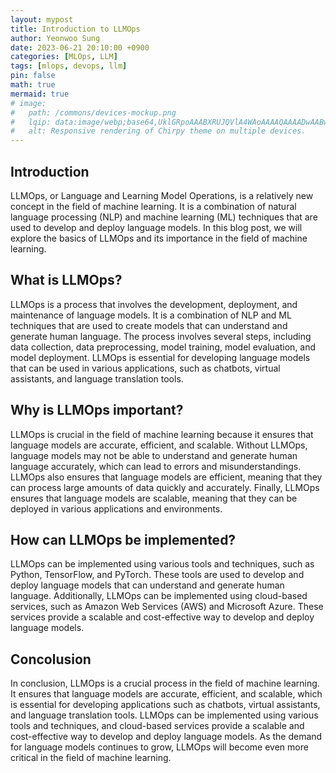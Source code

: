 ```yaml
---
layout: mypost
title: Introduction to LLMOps
author: Yeonwoo Sung
date: 2023-06-21 20:10:00 +0900
categories: [MLOps, LLM]
tags: [mlops, devops, llm]
pin: false
math: true
mermaid: true
# image:
#   path: /commons/devices-mockup.png
#   lqip: data:image/webp;base64,UklGRpoAAABXRUJQVlA4WAoAAAAQAAAADwAABwAAQUxQSDIAAAARL0AmbZurmr57yyIiqE8oiG0bejIYEQTgqiDA9vqnsUSI6H+oAERp2HZ65qP/VIAWAFZQOCBCAAAA8AEAnQEqEAAIAAVAfCWkAALp8sF8rgRgAP7o9FDvMCkMde9PK7euH5M1m6VWoDXf2FkP3BqV0ZYbO6NA/VFIAAAA
#   alt: Responsive rendering of Chirpy theme on multiple devices.
---
```


## Introduction

LLMOps, or Language and Learning Model Operations, is a relatively new concept in the field of machine learning.
It is a combination of natural language processing (NLP) and machine learning (ML) techniques that are used to develop and deploy language models.
In this blog post, we will explore the basics of LLMOps and its importance in the field of machine learning.

## What is LLMOps?

LLMOps is a process that involves the development, deployment, and maintenance of language models.
It is a combination of NLP and ML techniques that are used to create models that can understand and generate human language.
The process involves several steps, including data collection, data preprocessing, model training, model evaluation, and model deployment. LLMOps is essential for developing language models that can be used in various applications, such as chatbots, virtual assistants, and language translation tools.

## Why is LLMOps important?

LLMOps is crucial in the field of machine learning because it ensures that language models are accurate, efficient, and scalable.
Without LLMOps, language models may not be able to understand and generate human language accurately, which can lead to errors and misunderstandings.
LLMOps also ensures that language models are efficient, meaning that they can process large amounts of data quickly and accurately.
Finally, LLMOps ensures that language models are scalable, meaning that they can be deployed in various applications and environments.

## How can LLMOps be implemented?

LLMOps can be implemented using various tools and techniques, such as Python, TensorFlow, and PyTorch.
These tools are used to develop and deploy language models that can understand and generate human language.
Additionally, LLMOps can be implemented using cloud-based services, such as Amazon Web Services (AWS) and Microsoft Azure.
These services provide a scalable and cost-effective way to develop and deploy language models.

## Concolusion

In conclusion, LLMOps is a crucial process in the field of machine learning.
It ensures that language models are accurate, efficient, and scalable, which is essential for developing applications such as chatbots, virtual assistants, and language translation tools.
LLMOps can be implemented using various tools and techniques, and cloud-based services provide a scalable and cost-effective way to develop and deploy language models.
As the demand for language models continues to grow, LLMOps will become even more critical in the field of machine learning.
